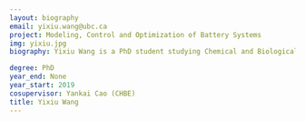 ```yaml
---
layout: biography
email: yixiu.wang@ubc.ca
project: Modeling, Control and Optimization of Battery Systems
img: yixiu.jpg
biography: Yixiu Wang is a PhD student studying Chemical and Biological Engineering (CHBE) at UBC. He received his bachelor's degree and master's degree in Vehicle Engineering/Automotive Electronics from Tongji University in China, where he worked on life equalization strategy for series battery pack to maximum discharge energy. His current research interests include applying machine learning techniques to develop lithium-ion battery degradation models to accurately estimate and predict power and capacity loss, and optimizing power system operation incorporating battery degradation.

degree: PhD
year_end: None
year_start: 2019
cosupervisor: Yankai Cao (CHBE)
title: Yixiu Wang
---
```

